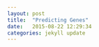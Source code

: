 ```yaml
---
layout: post
title:  "Predicting Genes"
date:   2015-08-22 12:29:34
categories: jekyll update
---
```


